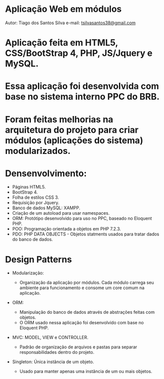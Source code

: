 # Aplicação Web em módulos

Autor: Tiago dos Santos Silva
e-mail: tsilvasantos38@gmail.com

# Aplicação feita em HTML5, CSS/BootStrap 4, PHP, JS/Jquery e MySQL.

# Essa aplicação foi desenvolvida com base no sistema interno PPC do BRB.

# Foram feitas melhorias na arquitetura do projeto para criar módulos (aplicações do sistema) modularizados.

# Densenvolvimento:

-   Páginas HTML5.
-   BootStrap 4.
-   Folha de estilos CSS 3.
-   Requisição por Jquery.
-   Banco de dados MySQL: XAMPP.
-   Criação de um autoload para usar namespaces.
-   ORM: Protótipo desenvolvido para uso no PPC, baseado no Eloquent PHP.
-   POO: Programação orientada a objetos em PHP 7.2.3.
-   PDO: PHP DATA OBJECTS - Objetos statments usados para tratar dados do banco de dados.

# Design Patterns

-   Modularização:

    -   Organização da aplicação por módulos. Cada módulo carrega seu ambiente para funcionamento e consome um core comum na aplicação.

-   ORM:

    -   Manipulação do banco de dados através de abstrações feitas com objetos.
    -   O ORM usado nessa aplicação foi desenvolvido com base no Eloquent PHP.

-   MVC: MODEL, VIEW e CONTROLLER.

    -   Padrão de organização de arquivos e pastas para separar responsabilidades dentro do projeto.

-   Singleton: Única instância de um objeto.
    -   Usado para manter apenas uma instância de um ou mais objetos.

